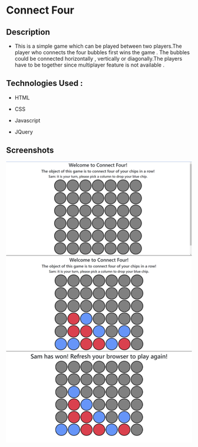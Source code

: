 # Connect Four

## Description

- This is a simple game which can be played between two players.The player who connects the four bubbles first wins the game . The bubbles could be connected horizontally , vertically or diagonally.The players have to be together since multiplayer feature is not available .

## Technologies Used :

- HTML

- CSS

- Javascript

- JQuery

## Screenshots

![image1](images/image1.png)
<br>
![image2](images/image2.png)
<br>
![image3](images/image3.png)
